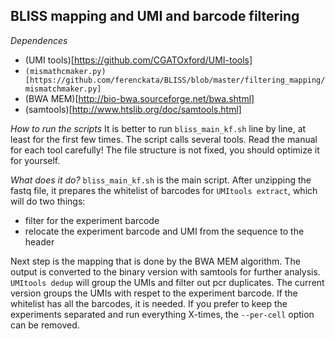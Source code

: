 ## BLISS mapping and UMI and barcode filtering

_Dependences_
- (UMI tools)[https://github.com/CGATOxford/UMI-tools]
- `(mismathcmaker.py)[https://github.com/ferenckata/BLISS/blob/master/filtering_mapping/mismatchmaker.py]`
- (BWA MEM)[http://bio-bwa.sourceforge.net/bwa.shtml]
- (samtools)[http://www.htslib.org/doc/samtools.html]

_How to run the scripts_
It is better to run `bliss_main_kf.sh` line by line, at least for the first few times.
The script calls several tools. Read the manual for each tool carefully!
The file structure is not fixed, you should optimize it for yourself.

_What does it do?_
`bliss_main_kf.sh` is the main script.
After unzipping the fastq file, it prepares the whitelist of barcodes for `UMItools extract`, which will do two things:
 - filter for the experiment barcode
 - relocate the experiment barcode and UMI from the sequence to the header
 
 Next step is the mapping that is done by the BWA MEM algorithm.
 The output is converted to the binary version with samtools for further analysis.
 `UMItools dedup` will group the UMIs and filter out pcr duplicates. The current version groups the UMIs with respet to the experiment barcode. If the whitelist has all the barcodes, it is needed. If you prefer to keep the experiments separated and run everything X-times, the `--per-cell` option can be removed.
